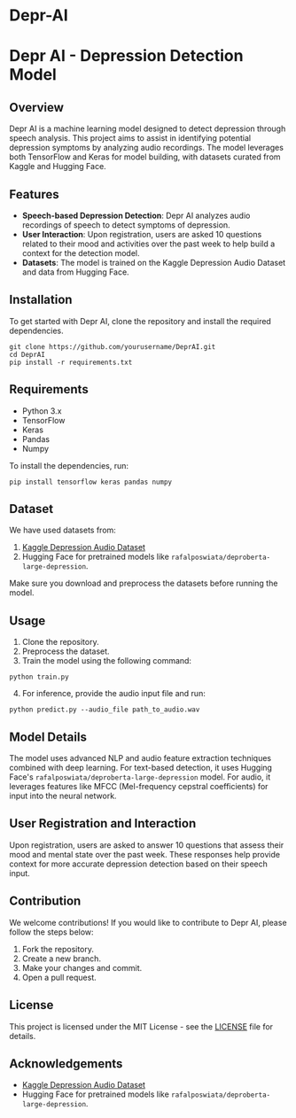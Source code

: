 # Depr-AI
<!DOCTYPE html>
<html lang="en">
<head>
    <meta charset="UTF-8">
    <meta name="viewport" content="width=device-width, initial-scale=1.0">
    <title>Depr AI - Depression Detection Model</title>
</head>
<body>

<h1>Depr AI - Depression Detection Model</h1>

<h2>Overview</h2>
<p>Depr AI is a machine learning model designed to detect depression through speech analysis. This project aims to assist in identifying potential depression symptoms by analyzing audio recordings. The model leverages both TensorFlow and Keras for model building, with datasets curated from Kaggle and Hugging Face.</p>

<h2>Features</h2>
<ul>
    <li><strong>Speech-based Depression Detection</strong>: Depr AI analyzes audio recordings of speech to detect symptoms of depression.</li>
    <li><strong>User Interaction</strong>: Upon registration, users are asked 10 questions related to their mood and activities over the past week to help build a context for the detection model.</li>
    <li><strong>Datasets</strong>: The model is trained on the Kaggle Depression Audio Dataset and data from Hugging Face.</li>
</ul>

<h2>Installation</h2>
<p>To get started with Depr AI, clone the repository and install the required dependencies.</p>

<pre><code>git clone https://github.com/yourusername/DeprAI.git
cd DeprAI
pip install -r requirements.txt
</code></pre>

<h2>Requirements</h2>
<ul>
    <li>Python 3.x</li>
    <li>TensorFlow</li>
    <li>Keras</li>
    <li>Pandas</li>
    <li>Numpy</li>
</ul>

<p>To install the dependencies, run:</p>

<pre><code>pip install tensorflow keras pandas numpy
</code></pre>

<h2>Dataset</h2>
<p>We have used datasets from:</p>
<ol>
    <li><a href="https://www.kaggle.com/xyz">Kaggle Depression Audio Dataset</a></li>
    <li>Hugging Face for pretrained models like <code>rafalposwiata/deproberta-large-depression</code>.</li>
</ol>

<p>Make sure you download and preprocess the datasets before running the model.</p>

<h2>Usage</h2>
<ol>
    <li>Clone the repository.</li>
    <li>Preprocess the dataset.</li>
    <li>Train the model using the following command:</li>
</ol>

<pre><code>python train.py
</code></pre>

<ol start="4">
    <li>For inference, provide the audio input file and run:</li>
</ol>

<pre><code>python predict.py --audio_file path_to_audio.wav
</code></pre>

<h2>Model Details</h2>
<p>The model uses advanced NLP and audio feature extraction techniques combined with deep learning. For text-based detection, it uses Hugging Face's <code>rafalposwiata/deproberta-large-depression</code> model. For audio, it leverages features like MFCC (Mel-frequency cepstral coefficients) for input into the neural network.</p>

<h2>User Registration and Interaction</h2>
<p>Upon registration, users are asked to answer 10 questions that assess their mood and mental state over the past week. These responses help provide context for more accurate depression detection based on their speech input.</p>

<h2>Contribution</h2>
<p>We welcome contributions! If you would like to contribute to Depr AI, please follow the steps below:</p>
<ol>
    <li>Fork the repository.</li>
    <li>Create a new branch.</li>
    <li>Make your changes and commit.</li>
    <li>Open a pull request.</li>
</ol>

<h2>License</h2>
<p>This project is licensed under the MIT License - see the <a href="LICENSE">LICENSE</a> file for details.</p>

<h2>Acknowledgements</h2>
<ul>
    <li><a href="https://www.kaggle.com/xyz">Kaggle Depression Audio Dataset</a></li>
    <li>Hugging Face for pretrained models like <code>rafalposwiata/deproberta-large-depression</code>.</li>
</ul>

</body>
</html>
